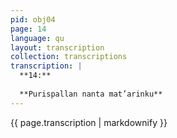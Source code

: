 ```yaml
---
pid: obj04
page: 14
language: qu
layout: transcription
collection: transcriptions
transcription: |
  **14:**
  
  **Purispallan nanta mat’arinku**
---
```


{{ page.transcription | markdownify }}
